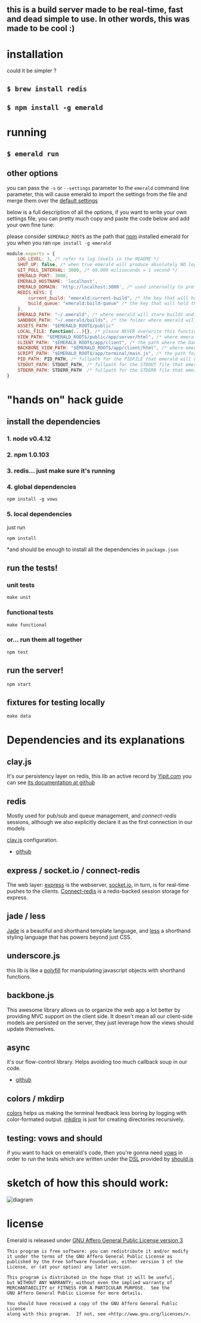## this is a build server made to be real-time, fast and dead simple to use. In other words, this was made to be cool :)

# installation

could it be simpler ?

## `$ brew install redis`
## `$ npm install -g emerald`

# running

## `$ emerald run`

## other options

you can pass the `-s` or `--settings` parameter to the `emerald` command line parameter, this will cause emerald to import the settings from the file and merge them over the [default settings](https://github.com/Yipit/emerald/blob/master/settings.js)

below is a full description of all the options, if you want to write
your own settings file, you can pretty much copy and paste the code
below and add your own fine tune:

please consider `$EMERALD_ROOT$` as the path that [npm](http://npmjs.org/) installed emerald for you when you ran `npm install -g emerald`

```javascript
module.exports = {
    LOG_LEVEL: 3, /* refer to log levels in the README */
    SHUT_UP: false, /* when true emerald will produce absolutely NO logging output. It is used internally when emerald needs to run functional tests against the builtin server */
    GIT_POLL_INTERVAL: 3000, /* 60.000 miliseconds = 1 second */
    EMERALD_PORT: 3000,
    EMERALD_HOSTNAME: 'localhost',
    EMERALD_DOMAIN: 'http://localhost:3000', /* used internally to prefix links */
    REDIS_KEYS: {
        current_build: "emerald:current-build", /* the key that will hold the current build */
        build_queue: "emerald:build-queue" /* the key that will hold the build queue */
    },
    EMERALD_PATH: "~/.emerald", /* where emerald will store builds and metadata */
    SANDBOX_PATH: "~/.emerald/builds", /* the folder where emerald will store its builds, it can be set through the environment variable EMERALD_SANDBOX_PATH */
    ASSETS_PATH: "$EMERALD_ROOT$/public"
    LOCAL_FILE: function(...){}, /* please NEVER overwrite this function, it is used internally and you don't wanna mess up with that. Word. */
    VIEW_PATH: "$EMERALD_ROOT$/public/app/server/html", /* where emerald will search for swig templates */
    CLIENT_PATH: "$EMERALD_ROOT$/app/client", /* the path where the backbone part of emerald is implemented */
    BACKBONE_VIEW_PATH: "$EMERALD_ROOT$/app/client/html", /* where emerald will search for backbone view templates */
    SCRIPT_PATH: "$EMERALD_ROOT$/app/terminal/main.js", /* the path for the emerald CLI, you won't need to change it. Please don't even try :) */
    PID_PATH: PID_PATH, /* fullpath for the PIDFILE that emerald will use when running as a daemon */
    STDOUT_PATH: STDOUT_PATH, /* fullpath for the STDOUT file that emerald will write when running as a daemon */
    STDERR_PATH: STDERR_PATH  /* fullpath for the STDERR file that emerald will write when running as a daemon */
}
```


# "hands on" hack guide

## install the dependencies

### 1. node v0.4.12
### 2. npm 1.0.103
### 3. redis... just make sure it's running
### 4. global dependencies

```
npm install -g vows
```

### 5. local dependencies

just run

```
npm install
```

*and should be enough to install all the dependencies in `package.json`

## run the tests!

### unit tests
```
make unit
```

### functional tests
```
make functional
```

### or... run them all together
```
npm test
```

## run the server!

```
npm start
```

## fixtures for testing locally

```
make data
```

# Dependencies and its explanations

## clay.js

It's our persistency layer on redis, this lib an active record by
[Yipit.com](http://yipit.com) you can see
[its documentation at github](http://github.com/Yipit/clay.js)

## redis

Mostly used for pub/sub and queue management, and *connect-redis*
sessions, although we also explicitly declare it as the first
connection in our models

[clay.js](http://github.com/Yipit/clay.js) configuration.

* [github](http://github.com/Yipit/clay.js)

## express / socket.io / connect-redis

The web layer: [express](http://github.com/visionmedia/express) is the
webserver, [socket.io](http://socket.io), in turn, is for real-time pushes to the clients. [Connect-redis](https://github.com/visionmedia/connect-redis) is a redis-backed session storage for express.

## jade / less

[Jade](http://github.com/visionmedia/jade) is a beautiful and
shorthand template language, and [less](http://lesscss.org/) a
shorthand styling language that has powers beyond just CSS.

## underscore.js

this lib is like a
[polyfill](http://remysharp.com/2010/10/08/what-is-a-polyfill/) for
manipulating javascript objects with shorthand functions.

## backbone.js

This awesome library allows us to organize the web app a lot better by
providing MVC support on the client side.  It doesn't mean all our
client-side models are persisted on the server, they just leverage how
the views should update themselves.

## async

it's our flow-control library. Helps avoiding too much callback soup
in our code.

* [github](https://github.com/caolan/async)

## colors / mkdirp

[colors](https://github.com/Marak/colors.js) helps us making the
terminal feedback less boring by logging with color-formated
output. [mkdirp](https://github.com/substack/node-mkdirp) is just for
creating directories recursively.

## testing: vows and should

if you want to hack on emerald's code, then you're gonna need [vows](http://vowsjs.org/) in order to run the tests which are written under the [DSL](http://en.wikipedia.org/wiki/Domain-specific_language) provided by [should.js](https://github.com/visionmedia/should.js)
# sketch of how this should work:

![diagram](https://github.com/Yipit/emerald/raw/master/resources/design/emerald.png)

# license

Emerald is released under [GNU Affero General Public License version 3](http://www.gnu.org/licenses/agpl.html)

```
This program is free software: you can redistribute it and/or modify
it under the terms of the GNU Affero General Public License as
published by the Free Software Foundation, either version 3 of the
License, or (at your option) any later version.

This program is distributed in the hope that it will be useful,
but WITHOUT ANY WARRANTY; without even the implied warranty of
MERCHANTABILITY or FITNESS FOR A PARTICULAR PURPOSE.  See the
GNU Affero General Public License for more details.

You should have received a copy of the GNU Affero General Public License
along with this program.  If not, see <http://www.gnu.org/licenses/>.
```
